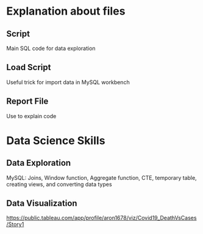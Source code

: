 # Explanation about files
## Script
Main SQL code for data exploration
## Load Script
Useful trick for import data in MySQL workbench
## Report File
Use to explain code
# Data Science Skills
## Data Exploration
MySQL: Joins, Window function, Aggregate function, CTE, temporary table, creating views, and converting data types
## Data Visualization
https://public.tableau.com/app/profile/aron1678/viz/Covid19_DeathVsCases/Story1
